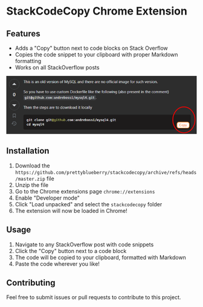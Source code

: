 # StackCodeCopy Chrome Extension 

## Features

- Adds a "Copy" button next to code blocks on Stack Overflow
- Copies the code snippet to your clipboard with proper Markdown formatting
- Works on all StackOverflow posts

![Alt text](screenshot.png)

## Installation

1. Download the `https://github.com/prettyblueberry/stackcodecopy/archive/refs/heads/master.zip` file
2. Unzip the file
3. Go to the Chrome extensions page `chrome://extensions`
4. Enable "Developer mode"
5. Click "Load unpacked" and select the `stackcodecopy` folder
6. The extension will now be loaded in Chrome!

## Usage

1. Navigate to any StackOverflow post with code snippets
2. Click the "Copy" button next to a code block
3. The code will be copied to your clipboard, formatted with Markdown
4. Paste the code wherever you like!

## Contributing

Feel free to submit issues or pull requests to contribute to this project.